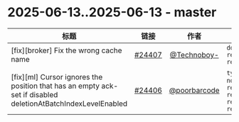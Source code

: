 # 2025-06-13..2025-06-13 - master
| 标题 | 链接 | 作者 | 标签 |
| - | :--: | :--: | - |
| [fix][broker] Fix the wrong cache name | [#24407](https://github.com/apache/pulsar/pull/24407) | [@Technoboy-](https://github.com/Technoboy-) | `doc-not-needed` `ready-to-test` `release/4.0.6`  | 
| [fix][ml] Cursor ignores the position that has an empty ack-set if disabled deletionAtBatchIndexLevelEnabled | [#24406](https://github.com/apache/pulsar/pull/24406) | [@poorbarcode](https://github.com/poorbarcode) | `type/bug` `doc-not-needed` `ready-to-test` `release/3.0.13` `release/4.0.6` `release/3.3.8`  | 
